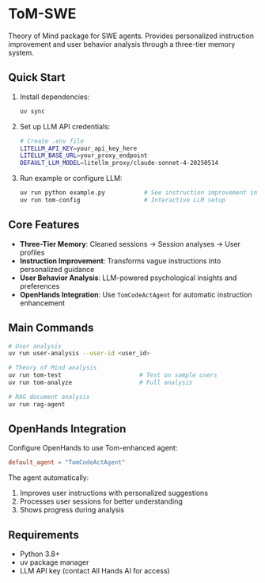 # ToM-SWE

Theory of Mind package for SWE agents. Provides personalized instruction improvement and user behavior analysis through a three-tier memory system.

## Quick Start

1. Install dependencies:
   ```bash
   uv sync
   ```

2. Set up LLM API credentials:
   ```bash
   # Create .env file
   LITELLM_API_KEY=your_api_key_here
   LITELLM_BASE_URL=your_proxy_endpoint
   DEFAULT_LLM_MODEL=litellm_proxy/claude-sonnet-4-20250514
   ```

3. Run example or configure LLM:
   ```bash
   uv run python example.py           # See instruction improvement in action
   uv run tom-config                  # Interactive LLM setup
   ```

## Core Features

- **Three-Tier Memory**: Cleaned sessions → Session analyses → User profiles
- **Instruction Improvement**: Transforms vague instructions into personalized guidance
- **User Behavior Analysis**: LLM-powered psychological insights and preferences
- **OpenHands Integration**: Use `TomCodeActAgent` for automatic instruction enhancement

## Main Commands

```bash
# User analysis
uv run user-analysis --user-id <user_id>

# Theory of Mind analysis
uv run tom-test                      # Test on sample users
uv run tom-analyze                   # Full analysis

# RAG document analysis
uv run rag-agent
```

## OpenHands Integration

Configure OpenHands to use Tom-enhanced agent:
```toml
default_agent = "TomCodeActAgent"
```

The agent automatically:
1. Improves user instructions with personalized suggestions
2. Processes user sessions for better understanding
3. Shows progress during analysis

## Requirements

- Python 3.8+
- uv package manager
- LLM API key (contact All Hands AI for access)
